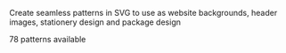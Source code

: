 Create seamless patterns in SVG to use as website backgrounds, header images, stationery design and package design

78 patterns available